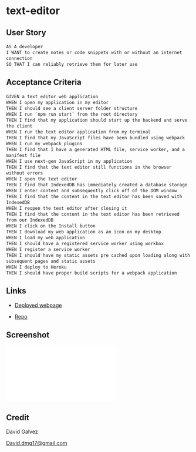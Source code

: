 # text-editor

## User Story

```
AS A developer
I WANT to create notes or code snippets with or without an internet connection
SO THAT I can reliably retrieve them for later use

```


## Acceptance Criteria

```
GIVEN a text editor web application
WHEN I open my application in my editor
THEN I should see a client server folder structure
WHEN I run `npm run start` from the root directory
THEN I find that my application should start up the backend and serve the client
WHEN I run the text editor application from my terminal
THEN I find that my JavaScript files have been bundled using webpack
WHEN I run my webpack plugins
THEN I find that I have a generated HTML file, service worker, and a manifest file
WHEN I use next-gen JavaScript in my application
THEN I find that the text editor still functions in the browser without errors
WHEN I open the text editor
THEN I find that IndexedDB has immediately created a database storage
WHEN I enter content and subsequently click off of the DOM window
THEN I find that the content in the text editor has been saved with IndexedDB
WHEN I reopen the text editor after closing it
THEN I find that the content in the text editor has been retrieved from our IndexedDB
WHEN I click on the Install button
THEN I download my web application as an icon on my desktop
WHEN I load my web application
THEN I should have a registered service worker using workbox
WHEN I register a service worker
THEN I should have my static assets pre cached upon loading along with subsequent pages and static assets
WHEN I deploy to Heroku
THEN I should have proper build scripts for a webpack application

```

## Links
* [Deployed webpage](https://text-editor-dmg.herokuapp.com/)

* [Repo](https://github.com/davidg-07/text-editor)

## Screenshot
![image](./image/screencapture-localhost-3000-2022-09-29-10_04_15.pdf)

## Credit
David Galvez

David.dmg17@gmail.com
